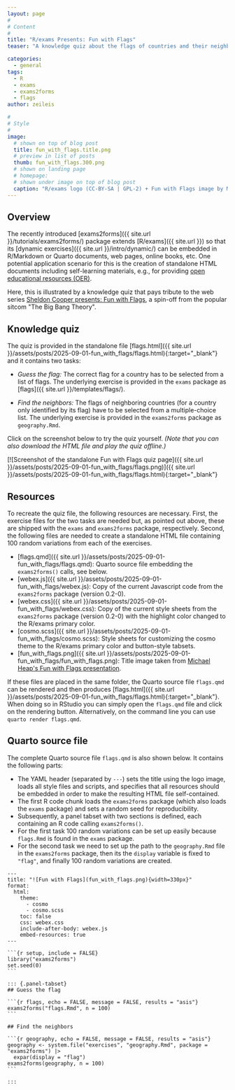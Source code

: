 ```yaml
---
layout: page
#
# Content
#
title: "R/exams Presents: Fun with Flags"
teaser: "A knowledge quiz about the flags of countries and their neighbors illustrates how R/exams and Quarto can be leveraged for standalone self-learning materials (and pays tribute to Sheldon Cooper)."

categories:
  - general
tags:
  - R
  - exams
  - exams2forms
  - flags
author: zeileis

#
# Style
#
image:
  # shown on top of blog post
  title: fun_with_flags.title.png
  # preview in list of posts
  thumb: fun_with_flags.300.png
  # shown on landing page
  # homepage:
  # shown under image on top of blog post
  caption: "R/exams logo (CC-BY-SA | GPL-2) + Fun with Flags image by Michael Heap."
---
```


## Overview

The recently introduced [exams2forms]({{ site.url }}/tutorials/exams2forms/) package extends [R/exams]({{ site.url }}) so that its [dynamic exercises]({{ site.url }}/intro/dynamic/) can be embedded in R/Markdown or Quarto documents, web pages, online books, etc. One potential application scenario for this is the creation of standalone HTML documents including self-learning materials, e.g., for providing [open educational resources (OER)](https://en.wikipedia.org/wiki/Open_educational_resources).

Here, this is illustrated by a knowledge quiz that pays tribute to the web series [Sheldon Cooper presents: Fun with Flags](https://the-big-bang-theory.com/fun_with_flags/), a spin-off from the popular sitcom "The Big Bang Theory". 

## Knowledge quiz

The quiz is provided in the standalone file [flags.html]({{ site.url }}/assets/posts/2025-09-01-fun_with_flags/flags.html){:target="_blank"} and it contains two tasks:

- _Guess the flag:_ The correct flag for a country has to be selected from a list of flags. The underlying exercise is provided in the `exams` package as [flags]({{ site.url }}/templates/flags/).

- _Find the neighbors:_ The flags of neighboring countries (for a country only identified by its flag) have to be selected from a multiple-choice list. The underlying exercise is provided in the `exams2forms` package as `geography.Rmd`.

Click on the screenshot below to try the quiz yourself. _(Note that you can also download the HTML file and play the quiz offline.)_

[![Screenshot of the standalone Fun with Flags quiz page]({{ site.url }}/assets/posts/2025-09-01-fun_with_flags/flags.png)]({{ site.url }}/assets/posts/2025-09-01-fun_with_flags/flags.html){:target="_blank"}


## Resources

To recreate the quiz file, the following resources are necessary. First, the exercise files for the two tasks are needed but, as pointed out above, these are shipped with the `exams` and `exams2forms` package, respectively. Second, the following files are needed to create a standalone HTML file containing 100 random variations from each of the exercises.

- [flags.qmd]({{ site.url }}/assets/posts/2025-09-01-fun_with_flags/flags.qmd): Quarto source file embedding the `exams2forms()` calls, see below.
- [webex.js]({{ site.url }}/assets/posts/2025-09-01-fun_with_flags/webex.js): Copy of the current Javascript code from the `exams2forms` package (version 0.2-0).
- [webex.css]({{ site.url }}/assets/posts/2025-09-01-fun_with_flags/webex.css): Copy of the current style sheets from the `exams2forms` package (version 0.2-0) with the highlight color changed to the R/exams primary color.
- [cosmo.scss]({{ site.url }}/assets/posts/2025-09-01-fun_with_flags/cosmo.scss): Style sheets for customizing the cosmo theme to the R/exams primary color and button-style tabsets.
- [fun_with_flags.png]({{ site.url }}/assets/posts/2025-09-01-fun_with_flags/fun_with_flags.png): Title image taken from [Michael Heap's Fun with Flags presentation](https://speakerdeck.com/mheap/dr-sheldon-cooper-presents-fun-with-flags-1).

If these files are placed in the same folder, the Quarto source file `flags.qmd` can be rendered and then produces [flags.html]({{ site.url }}/assets/posts/2025-09-01-fun_with_flags/flags.html){:target="_blank"}. When doing so in RStudio you can simply open the `flags.qmd` file and click on the rendering button. Alternatively, on the command line you can use `quarto render flags.qmd`.


## Quarto source file

The complete Quarto source file `flags.qmd` is also shown below. It contains the following parts:

- The YAML header (separated by `---`) sets the title using the logo image, loads all style files and scripts, and specifies that all resources should be embedded in order to make the resulting HTML file self-contained.
- The first R code chunk loads the `exams2forms` package (which also loads the `exams` package) and sets a random seed for reproducibility.
- Subsequently, a panel tabset with two sections is defined, each containing an R code calling `exams2forms()`.
- For the first task 100 random variations can be set up easily because `flags.Rmd` is found in the `exams` package.
- For the second task we need to set up the path to the `geography.Rmd` file in the `exams2forms` package, then its the `display` variable is fixed to `"flag"`, and finally 100 random variations are created.


````{r}
---
title: "![Fun with Flags](fun_with_flags.png){width=330px}"
format:
  html:
    theme:
      - cosmo
      - cosmo.scss
    toc: false
    css: webex.css
    include-after-body: webex.js
    embed-resources: true
---

```{r setup, include = FALSE}
library("exams2forms")
set.seed(0)
```

::: {.panel-tabset}
## Guess the flag

```{r flags, echo = FALSE, message = FALSE, results = "asis"}
exams2forms("flags.Rmd", n = 100)
```

## Find the neighbors

```{r geography, echo = FALSE, message = FALSE, results = "asis"}
geography <- system.file("exercises", "geography.Rmd", package = "exams2forms") |>
  expar(display = "flag")
exams2forms(geography, n = 100)
```

:::
````
